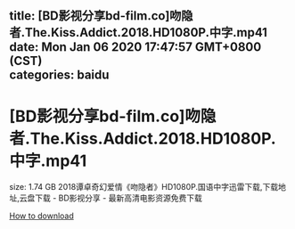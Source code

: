 
title: [BD影视分享bd-film.co]吻隐者.The.Kiss.Addict.2018.HD1080P.中字.mp41
date: Mon Jan 06 2020 17:47:57 GMT+0800 (CST)    
categories: baidu
---

# [BD影视分享bd-film.co]吻隐者.The.Kiss.Addict.2018.HD1080P.中字.mp41
size: 1.74 GB
 2018谭卓奇幻爱情《吻隐者》HD1080P.国语中字迅雷下载,下载地址,云盘下载 - BD影视分享 - 最新高清电影资源免费下载
 

[How to download](https://bpcam.bemobtrk.com/go/2ceec3aa-1ca2-46d6-b9ff-aaa5c184517c?jno=4149)